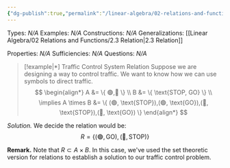 ```yaml
---
{"dg-publish":true,"permalink":"/linear-algebra/02-relations-and-functions/2-3-1-traffic-light-relation/","tags":["Type/Example","Topic/Linear_Algebra"]}
---
```


Types: *N/A*
Examples: *N/A*
Constructions: *N/A*
Generalizations: [[Linear Algebra/02 Relations and Functions/2.3 Relation\|2.3 Relation]]

Properties: *N/A*
Sufficiencies: *N/A*
Questions: *N/A*

> [!example|*] Traffic Control System Relation
> Suppose we are designing a way to control traffic. We want to know how we can use symbols to direct traffic. 
> $$
> \begin{align*}
> A &=  \{ 🟢,🔴 \}  \\
> B &=  \{ \text{STOP, GO} \} \\
> \implies A \times B &= \{ (🟢, \text{STOP}),(🟢, \text{GO}),(🔴, \text{STOP}),(🔴, \text{GO}) \}
> \end{align*}
> $$

*Solution.* We decide the relation would be:
$$
R = \{ (🟢, \text{GO}), (🔴, \text{STOP}) \}
$$
**Remark.** Note that $R \subset A \times B$. In this case, we've used the set theoretic version for relations to establish a solution to our traffic control problem.